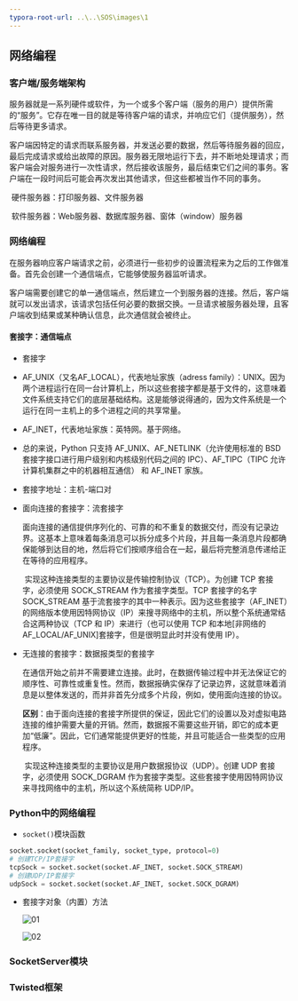 ```yaml
---
typora-root-url: ..\..\SOS\images\1
---
```


## 网络编程

### 客户端/服务端架构

​	服务器就是一系列硬件或软件，为一个或多个客户端（服务的用户）提供所需的“服务”。它存在唯一目的就是等待客户端的请求，并响应它们（提供服务），然后等待更多请求。

​	客户端因特定的请求而联系服务器，并发送必要的数据，然后等待服务器的回应，最后完成请求或给出故障的原因。服务器无限地运行下去，并不断地处理请求；而客户端会对服务进行一次性请求，然后接收该服务，最后结束它们之间的事务。客户端在一段时间后可能会再次发出其他请求，但这些都被当作不同的事务。

​	硬件服务器：打印服务器、文件服务器

​	软件服务器：Web服务器、数据库服务器、窗体（window）服务器

### 网络编程

​	在服务器响应客户端请求之前，必须进行一些初步的设置流程来为之后的工作做准备。首先会创建一个通信端点，它能够使服务器监听请求。

​	客户端需要创建它的单一通信端点，然后建立一个到服务器的连接。然后，客户端就可以发出请求，该请求包括任何必要的数据交换。一旦请求被服务器处理，且客户端收到结果或某种确认信息，此次通信就会被终止。

#### 套接字：通信端点

-  套接字

  -  AF_UNIX（又名AF_LOCAL），代表地址家族（adress family）：UNIX。因为两个进程运行在同一台计算机上，所以这些套接字都是基于文件的，这意味着文件系统支持它们的底层基础结构。这是能够说得通的，因为文件系统是一个运行在同一主机上的多个进程之间的共享常量。
  - AF_INET，代表地址家族：英特网。基于网络。
  - 总的来说，Python 只支持 AF_UNIX、AF_NETLINK（允许使用标准的 BSD 套接字接口进行用户级别和内核级别代码之间的 IPC）、AF_TIPC（TIPC 允许计算机集群之中的机器相互通信） 和 AF_INET 家族。

- 套接字地址：主机-端口对

- 面向连接的套接字：流套接字

  ​	面向连接的通信提供序列化的、可靠的和不重复的数据交付，而没有记录边界。这基本上意味着每条消息可以拆分成多个片段，并且每一条消息片段都确保能够到达目的地，然后将它们按顺序组合在一起，最后将完整消息传递给正在等待的应用程序。

  ​	实现这种连接类型的主要协议是传输控制协议（TCP）。为创建 TCP 套接字，必须使用 SOCK_STREAM 作为套接字类型。TCP 套接字的名字SOCK_STREAM 基于流套接字的其中一种表示。因为这些套接字（AF_INET）的网络版本使用因特网协议（IP）来搜寻网络中的主机，所以整个系统通常结合这两种协议（TCP 和 IP）来进行（也可以使用 TCP 和本地[非网络的 AF_LOCAL/AF_UNIX]套接字，但是很明显此时并没有使用 IP）。

- 无连接的套接字：数据报类型的套接字

  ​	在通信开始之前并不需要建立连接。此时，在数据传输过程中并无法保证它的顺序性、可靠性或重复性。然而，数据报确实保存了记录边界，这就意味着消息是以整体发送的，而并非首先分成多个片段，例如，使用面向连接的协议。

  ​	**区别**：由于面向连接的套接字所提供的保证，因此它们的设置以及对虚拟电路连接的维护需要大量的开销。然而，数据报不需要这些开销，即它的成本更加“低廉”。因此，它们通常能提供更好的性能，并且可能适合一些类型的应用程序。

  ​	实现这种连接类型的主要协议是用户数据报协议（UDP）。创建 UDP 套接字，必须使用 SOCK_DGRAM 作为套接字类型。这些套接字使用因特网协议来寻找网络中的主机，所以这个系统简称 UDP/IP。

### Python中的网络编程

-  `socket()`模块函数

  ```python
  socket.socket(socket_family, socket_type, protocol=0)
  # 创建TCP/IP套接字
  tcpSock = socket.socket(socket.AF_INET, socket.SOCK_STREAM)
  # 创建UDP/IP套接字
  udpSock = socket.socket(socket.AF_INET, socket.SOCK_DGRAM)
  ```

- 套接字对象（内置）方法

  ![01](../SOS/images/1/01.png)

  ![02](../SOS/images/1/02.png)

### SocketServer模块



### Twisted框架









